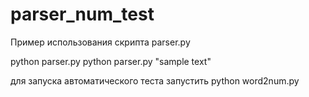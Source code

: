# parser_num_test

Пример использования скрипта parser.py

python parser.py
python parser.py "sample text"

для запуска автоматического теста запустить
python word2num.py
